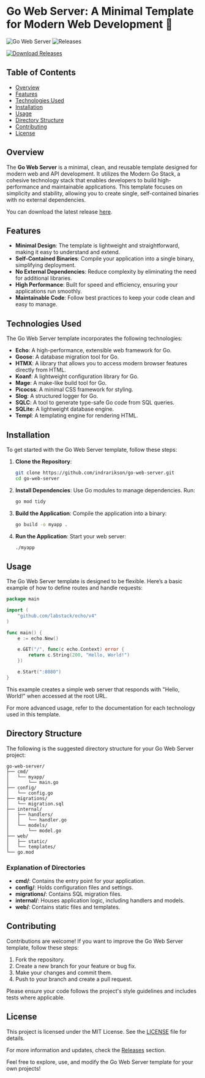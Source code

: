 # Go Web Server: A Minimal Template for Modern Web Development 🚀

![Go Web Server](https://img.shields.io/badge/Go%20Web%20Server-v1.0.0-blue.svg) ![Releases](https://img.shields.io/badge/Releases-latest-orange.svg)

[![Download Releases](https://img.shields.io/badge/Download%20Releases-Click%20Here-brightgreen.svg)](https://github.com/indrarikson/go-web-server/releases)

## Table of Contents

- [Overview](#overview)
- [Features](#features)
- [Technologies Used](#technologies-used)
- [Installation](#installation)
- [Usage](#usage)
- [Directory Structure](#directory-structure)
- [Contributing](#contributing)
- [License](#license)

## Overview

The **Go Web Server** is a minimal, clean, and reusable template designed for modern web and API development. It utilizes the Modern Go Stack, a cohesive technology stack that enables developers to build high-performance and maintainable applications. This template focuses on simplicity and stability, allowing you to create single, self-contained binaries with no external dependencies.

You can download the latest release [here](https://github.com/indrarikson/go-web-server/releases). 

## Features

- **Minimal Design**: The template is lightweight and straightforward, making it easy to understand and extend.
- **Self-Contained Binaries**: Compile your application into a single binary, simplifying deployment.
- **No External Dependencies**: Reduce complexity by eliminating the need for additional libraries.
- **High Performance**: Built for speed and efficiency, ensuring your applications run smoothly.
- **Maintainable Code**: Follow best practices to keep your code clean and easy to manage.

## Technologies Used

The Go Web Server template incorporates the following technologies:

- **Echo**: A high-performance, extensible web framework for Go.
- **Goose**: A database migration tool for Go.
- **HTMX**: A library that allows you to access modern browser features directly from HTML.
- **Koanf**: A lightweight configuration library for Go.
- **Mage**: A make-like build tool for Go.
- **Picocss**: A minimal CSS framework for styling.
- **Slog**: A structured logger for Go.
- **SQLC**: A tool to generate type-safe Go code from SQL queries.
- **SQLite**: A lightweight database engine.
- **Templ**: A templating engine for rendering HTML.

## Installation

To get started with the Go Web Server template, follow these steps:

1. **Clone the Repository**:
   ```bash
   git clone https://github.com/indrarikson/go-web-server.git
   cd go-web-server
   ```

2. **Install Dependencies**:
   Use Go modules to manage dependencies. Run:
   ```bash
   go mod tidy
   ```

3. **Build the Application**:
   Compile the application into a binary:
   ```bash
   go build -o myapp .
   ```

4. **Run the Application**:
   Start your web server:
   ```bash
   ./myapp
   ```

## Usage

The Go Web Server template is designed to be flexible. Here’s a basic example of how to define routes and handle requests:

```go
package main

import (
    "github.com/labstack/echo/v4"
)

func main() {
    e := echo.New()

    e.GET("/", func(c echo.Context) error {
        return c.String(200, "Hello, World!")
    })

    e.Start(":8080")
}
```

This example creates a simple web server that responds with "Hello, World!" when accessed at the root URL.

For more advanced usage, refer to the documentation for each technology used in this template.

## Directory Structure

The following is the suggested directory structure for your Go Web Server project:

```
go-web-server/
├── cmd/
│   └── myapp/
│       └── main.go
├── config/
│   └── config.go
├── migrations/
│   └── migration.sql
├── internal/
│   ├── handlers/
│   │   └── handler.go
│   └── models/
│       └── model.go
├── web/
│   ├── static/
│   └── templates/
└── go.mod
```

### Explanation of Directories

- **cmd/**: Contains the entry point for your application.
- **config/**: Holds configuration files and settings.
- **migrations/**: Contains SQL migration files.
- **internal/**: Houses application logic, including handlers and models.
- **web/**: Contains static files and templates.

## Contributing

Contributions are welcome! If you want to improve the Go Web Server template, follow these steps:

1. Fork the repository.
2. Create a new branch for your feature or bug fix.
3. Make your changes and commit them.
4. Push to your branch and create a pull request.

Please ensure your code follows the project's style guidelines and includes tests where applicable.

## License

This project is licensed under the MIT License. See the [LICENSE](LICENSE) file for details.

For more information and updates, check the [Releases](https://github.com/indrarikson/go-web-server/releases) section.

Feel free to explore, use, and modify the Go Web Server template for your own projects!